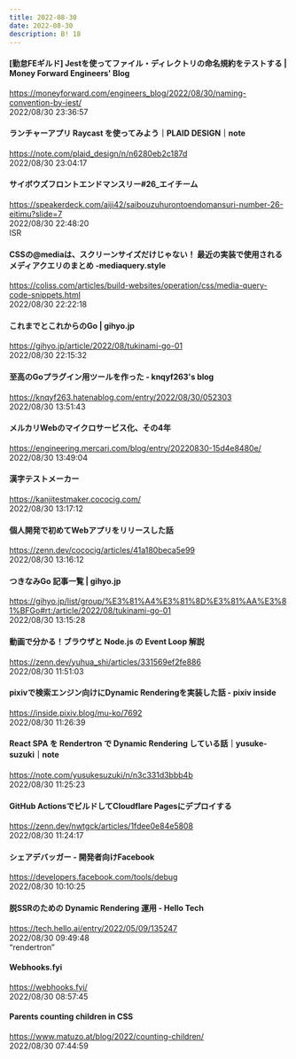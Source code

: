 ```yaml
---
title: 2022-08-30
date: 2022-08-30
description: B! 18
---
```


#### [勤怠FEギルド] Jestを使ってファイル・ディレクトリの命名規約をテストする | Money Forward Engineers' Blog
https://moneyforward.com/engineers_blog/2022/08/30/naming-convention-by-jest/<br>
2022/08/30 23:36:57<br>


#### ランチャーアプリ Raycast を使ってみよう｜PLAID DESIGN｜note
https://note.com/plaid_design/n/n6280eb2c187d<br>
2022/08/30 23:04:17<br>


#### サイボウズフロントエンドマンスリー#26_エイチーム
https://speakerdeck.com/aiji42/saibouzuhurontoendomansuri-number-26-eitimu?slide=7<br>
2022/08/30 22:48:20<br>
ISR


#### CSSの@mediaは、スクリーンサイズだけじゃない！ 最近の実装で使用されるメディアクエリのまとめ -mediaquery.style
https://coliss.com/articles/build-websites/operation/css/media-query-code-snippets.html<br>
2022/08/30 22:22:18<br>


#### これまでとこれからのGo | gihyo.jp
https://gihyo.jp/article/2022/08/tukinami-go-01<br>
2022/08/30 22:15:32<br>


#### 至高のGoプラグイン用ツールを作った - knqyf263's blog
https://knqyf263.hatenablog.com/entry/2022/08/30/052303<br>
2022/08/30 13:51:43<br>


#### メルカリWebのマイクロサービス化、その4年
https://engineering.mercari.com/blog/entry/20220830-15d4e8480e/<br>
2022/08/30 13:49:04<br>


#### 漢字テストメーカー
https://kanjitestmaker.cococig.com/<br>
2022/08/30 13:17:12<br>


#### 個人開発で初めてWebアプリをリリースした話
https://zenn.dev/cococig/articles/41a180beca5e99<br>
2022/08/30 13:16:12<br>


#### つきなみGo 記事一覧 | gihyo.jp
https://gihyo.jp/list/group/%E3%81%A4%E3%81%8D%E3%81%AA%E3%81%BFGo#rt:/article/2022/08/tukinami-go-01<br>
2022/08/30 13:15:28<br>


#### 動画で分かる！ブラウザと Node.js の Event Loop 解説
https://zenn.dev/yuhua_shi/articles/331569ef2fe886<br>
2022/08/30 11:51:03<br>


#### pixivで検索エンジン向けにDynamic Renderingを実装した話 - pixiv inside
https://inside.pixiv.blog/mu-ko/7692<br>
2022/08/30 11:26:39<br>


#### React SPA を Rendertron で Dynamic Rendering している話｜yusuke-suzuki｜note
https://note.com/yusukesuzuki/n/n3c331d3bbb4b<br>
2022/08/30 11:25:23<br>


#### GitHub ActionsでビルドしてCloudflare Pagesにデプロイする
https://zenn.dev/nwtgck/articles/1fdee0e84e5808<br>
2022/08/30 11:24:17<br>


#### シェアデバッガー - 開発者向けFacebook
https://developers.facebook.com/tools/debug<br>
2022/08/30 10:10:25<br>


#### 脱SSRのための Dynamic Rendering 運用 - Hello Tech
https://tech.hello.ai/entry/2022/05/09/135247<br>
2022/08/30 09:49:48<br>
“rendertron”


#### Webhooks.fyi
https://webhooks.fyi/<br>
2022/08/30 08:57:45<br>


#### Parents counting children in CSS
https://www.matuzo.at/blog/2022/counting-children/<br>
2022/08/30 07:44:59<br>


